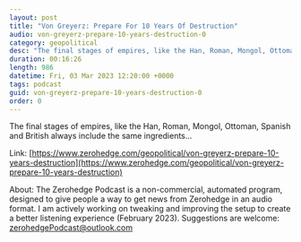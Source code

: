 ```yaml
---
layout: post
title: "Von Greyerz: Prepare For 10 Years Of Destruction"
audio: von-greyerz-prepare-10-years-destruction-0
category: geopolitical
desc: "The final stages of empires, like the Han, Roman, Mongol, Ottoman, Spanish and British always include the same ingredients... "
duration: 00:16:26
length: 986
datetime: Fri, 03 Mar 2023 12:20:00 +0000
tags: podcast
guid: von-greyerz-prepare-10-years-destruction-0
order: 0
---
```

The final stages of empires, like the Han, Roman, Mongol, Ottoman, Spanish and British always include the same ingredients... 

Link: [https://www.zerohedge.com/geopolitical/von-greyerz-prepare-10-years-destruction](https://www.zerohedge.com/geopolitical/von-greyerz-prepare-10-years-destruction)

About: The Zerohedge Podcast is a non-commercial, automated program, designed to give people a way to get news from Zerohedge in an audio format.  I am actively working on tweaking and improving the setup to create a better listening experience (February 2023).  Suggestions are welcome: [zerohedgePodcast@outlook.com](mailto:zerohedgePodcast@outlook.com)